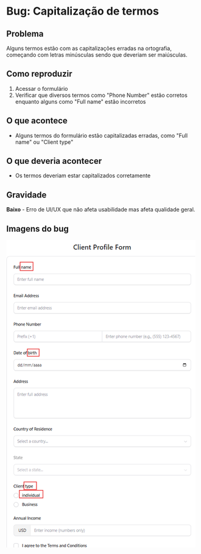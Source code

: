 # Bug: Capitalização de termos 

## Problema
Alguns termos estão com as capitalizações erradas na ortografia, começando com letras minúsculas sendo que deveriam ser maiúsculas.

## Como reproduzir
1. Acessar o formulário
2. Verificar que diversos termos como "Phone Number" estão corretos enquanto alguns como "Full name" estão incorretos

## O que acontece
- Alguns termos do formulário estão capitalizadas erradas, como "Full name" ou "Client type"

## O que deveria acontecer
- Os termos deveriam estar capitalizados corretamente

## Gravidade
**Baixo** - Erro de UI/UX que não afeta usabilidade mas afeta qualidade geral.

## Imagens do bug
![Formatação errada](../Imagens/bug-termos.png)